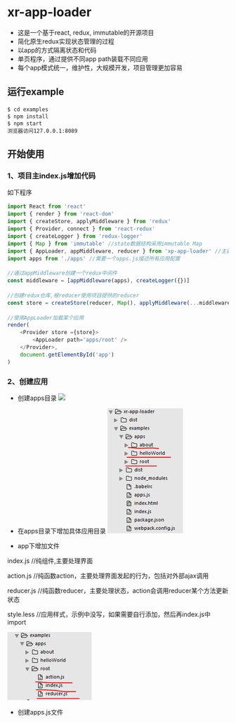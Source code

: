 # xr-app-loader

- 这是一个基于react, redux, immutable的开源项目
- 简化原生redux实现状态管理的过程
- 以app的方式隔离状态和代码
- 单页程序，通过提供不同app path装载不同应用
- 每个app模式统一，维护性，大规模开发，项目管理更加容易


## 运行example

```
$ cd examples
$ npm install
$ npm start
浏览器访问127.0.0.1:8089

```

## 开始使用

### 1、项目主index.js增加代码

如下程序
```javascript
import React from 'react'
import { render } from 'react-dom'
import { createStore, applyMiddleware } from 'redux'
import { Provider, connect } from 'react-redux'
import { createLogger } from 'redux-logger'
import { Map } from 'immutable' //state数据结构采用immutable Map
import { AppLoader, appMiddleware, reducer } from 'xp-app-loader' //主要提供了AppLoader,appMiddleware
import apps from './apps' //需要一个apps.js描述所有应用配置

//通过appMiddleware创建一个redux中间件
const middleware = [appMiddleware(apps), createLogger({})]

//创建redux仓库,根reducer使用项目提供的reducer
const store = createStore(reducer, Map(), applyMiddleware(...middleware))

//使用AppLoader加载某个应用
render(
	<Provider store ={store}>
		<AppLoader path='apps/root' />
	</Provider>,
	document.getElementById('app')
)

```

### 2、创建应用

- 创建apps目录
![](./images/readme_01.png)

- 在apps目录下增加具体应用目录
![](./images/readme_02.png)

- app下增加文件

index.js //纯组件,主要处理界面

action.js //纯函数action，主要处理界面发起的行为，包括对外部ajax调用

reducer.js //纯函数reducer，主要处理状态，action会调用reducer某个方法更新状态

style.less //应用样式，示例中没写，如果需要自行添加，然后再index.js中import

![](./images/readme_03.png)

- 创建apps.js文件



